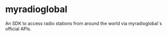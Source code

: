# myradioglobal
An SDK to access radio stations from around the world via myradioglobal´s official APIs.
